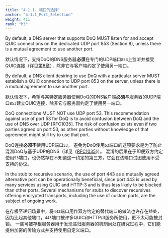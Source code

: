 ```yaml
---
title: "4.1.1. 端口的选择"
anchor: "4.1.1_Port_Selection"
weight: 411
rank: "h3"
---
```


By default, a DNS server that supports DoQ MUST listen for and accept QUIC connections on the dedicated UDP port 853 (Section 8), unless there is a mutual agreement to use another port.

默认情况下，支持DoQ的DNS服务器**必须**在专门的UDP端口`853`上监听并接受QUIC连接（详见[第8章]()），除非它与客户端约定了使用另一端口。

By default, a DNS client desiring to use DoQ with a particular server MUST establish a QUIC connection to UDP port 853 on the server, unless there is a mutual agreement to use another port.

默认情况下，希望与某特定服务器使用DoQ的DNS客户端**必须**与服务器的UDP端口`853`建立QUIC连接，除非它与服务器约定了使用另一端口。

DoQ connections MUST NOT use UDP port 53. This recommendation against use of port 53 for DoQ is to avoid confusion between DoQ and the use of DNS over UDP [RFC1035]. The risk of confusion exists even if two parties agreed on port 53, as other parties without knowledge of that agreement might still try to use that port.

DoQ连接**必须不**使用UDP端口`53`。
避免为DoQ使用`53`端口的这项要求是为了防止混淆DoQ与基于UDP的DNS（详见《[RFC1035]()》）。
混淆的后果在于即便双方约定使用`53`端口，也仍然存在不知道这一约定的第三方，它会在该端口试图使用不受支持的协议。

In the stub to recursive scenario, the use of port 443 as a mutually agreed alternative port can be operationally beneficial, since port 443 is used by many services using QUIC and HTTP-3 and is thus less likely to be blocked than other ports. Several mechanisms for stubs to discover recursives offering encrypted transports, including the use of custom ports, are the subject of ongoing work.

在存根至递归场景中，将`443`端口用作双方约定的替代端口的做法也许存在益处，因为比起其他端口，`443`端口被许多QUIC和HTTP/3服务所使用，更不太可能被封锁。
一些可被存根服务器用于发现递归服务器的机制尚处在研究过程中，它们能提供加密的传输方式并支持使用自定义端口。
